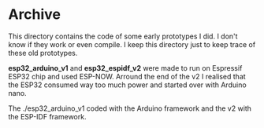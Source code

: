 # Archive

This directory contains the code of some early prototypes I did. I don't know if they work or even compile.
I keep this directory just to keep trace of these old prototypes.

**esp32_arduino_v1** and **esp32_espidf_v2** were made to run on Espressif ESP32 chip and used ESP-NOW.
Arround the end of the v2 I realised that the ESP32 consumed way too much power and started over with Arduino nano.

The ./esp32_arduino_v1 coded with the Arduino framework and the v2 with the ESP-IDF framework.

